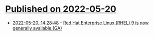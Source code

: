 # [Published on 2022-05-20](index.md)

* [2022-05-20, 14:28:48](https://news.ycombinator.com/item?id=31447904) - [Red Hat Enterprise Linux (RHEL) 9 is now generally available (GA)](https://developers.redhat.com/articles/2022/05/18/whats-new-red-hat-enterprise-linux-9)
